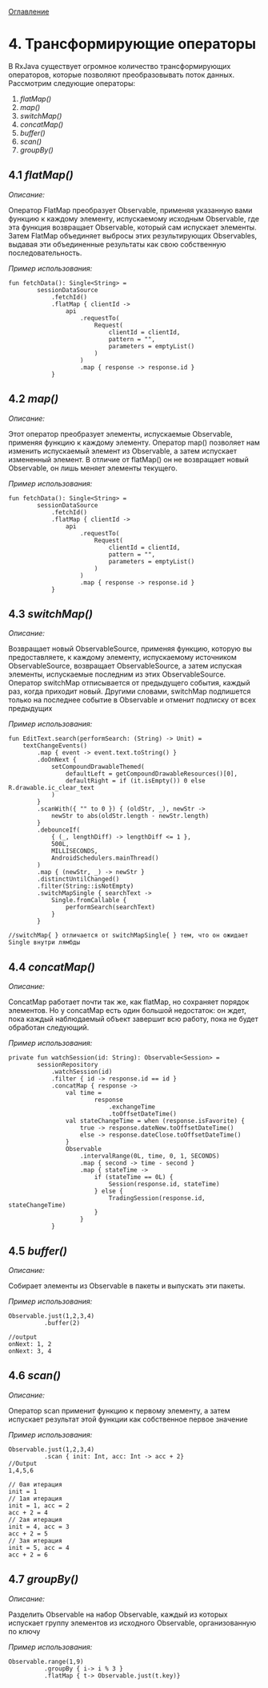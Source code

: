 [Оглавление](README.md)

# 4. Трансформирующие операторы

В RxJava существует огромное количество трансформирующих операторов, которые позволяют преобразовывать поток данных.
Рассмотрим следующие операторы:

1. *flatMap()*
2. *map()*
3. *switchMap()*
4. *concatMap()*
5. *buffer()*
6. *scan()*
7. *groupBy()*

## 4.1 *flatMap()*

_Описание:_

Оператор FlatMap преобразует Observable, применяя указанную вами функцию к каждому элементу, испускаемому исходным
Observable, где эта функция возвращает Observable, который сам испускает элементы. Затем FlatMap объединяет выбросы этих
результирующих Observables, выдавая эти объединенные результаты как свою собственную последовательность.

_Пример использования:_

```
fun fetchData(): Single<String> =
        sessionDataSource
            .fetchId()
            .flatMap { clientId ->
                api
                    .requestTo(
                        Request(
                            clientId = clientId,
                            pattern = "",
                            parameters = emptyList()
                        )
                    )
                    .map { response -> response.id }
            }
```

## 4.2 *map()*

_Описание:_

Этот оператор преобразует элементы, испускаемые Observable, применяя функцию к каждому элементу. Оператор map()
позволяет нам изменить испускаемый элемент из Observable, а затем испускает измененный элемент. В отличие от flatMap()
он не возвращает новый Observable, он лишь меняет элементы текущего.

_Пример использования:_

```
fun fetchData(): Single<String> =
        sessionDataSource
            .fetchId()
            .flatMap { clientId ->
                api
                    .requestTo(
                        Request(
                            clientId = clientId,
                            pattern = "",
                            parameters = emptyList()
                        )
                    )
                    .map { response -> response.id }
            }
```

## 4.3 *switchMap()*

_Описание:_

Возвращает новый ObservableSource, применяя функцию, которую вы предоставляете, к каждому элементу, испускаемому
источником ObservableSource, возвращает ObservableSource, а затем испуская элементы, испускаемые последним из этих
ObservableSource. Оператор switchMap отписывается от предыдущего события, каждый раз, когда приходит новый. Другими
словами, switchMap подпишется только на последнее событие в Observable и отменит подписку от всех предыдущих

_Пример использования:_

```
fun EditText.search(performSearch: (String) -> Unit) =
    textChangeEvents()
        .map { event -> event.text.toString() }
        .doOnNext {
            setCompoundDrawableThemed(
                defaultLeft = getCompoundDrawableResources()[0],
                defaultRight = if (it.isEmpty()) 0 else R.drawable.ic_clear_text
            )
        }
        .scanWith({ "" to 0 }) { (oldStr, _), newStr ->
            newStr to abs(oldStr.length - newStr.length)
        }
        .debounceIf(
            { (_, lengthDiff) -> lengthDiff <= 1 },
            500L,
            MILLISECONDS,
            AndroidSchedulers.mainThread()
        )
        .map { (newStr, _) -> newStr }
        .distinctUntilChanged()
        .filter(String::isNotEmpty)
        .switchMapSingle { searchText ->
            Single.fromCallable {
                performSearch(searchText)
            }
        }
        
//switchMap{ } отличается от switchMapSingle{ } тем, что он ожидает Single внутри лямбды
```

## 4.4 *concatMap()*

_Описание:_

ConcatMap работает почти так же, как flatMap, но сохраняет порядок элементов. Но у concatMap есть один большой
недостаток: он ждет, пока каждый наблюдаемый объект завершит всю работу, пока не будет обработан следующий.

_Пример использования:_

```
private fun watchSession(id: String): Observable<Session> =
        sessionRepository
            .watchSession(id)
            .filter { id -> response.id == id }
            .concatMap { response ->
                val time =
                        response
                            .exchangeTime
                            .toOffsetDateTime()
                val stateChangeTime = when (response.isFavorite) {
                    true -> response.dateNew.toOffsetDateTime()
                    else -> response.dateClose.toOffsetDateTime()
                }            
                Observable
                    .intervalRange(0L, time, 0, 1, SECONDS)
                    .map { second -> time - second }
                    .map { stateTime ->
                        if (stateTime == 0L) {
                            Session(response.id, stateTime)
                        } else {
                            TradingSession(response.id, stateChangeTime)
                        }
                    }
            }
```

## 4.5 *buffer()*

_Описание:_

Собирает элементы из Observable в пакеты и выпускать эти пакеты.

_Пример использования:_

```
Observable.just(1,2,3,4)
          .buffer(2)

//output
onNext: 1, 2
onNext: 3, 4
```

## 4.6 *scan()*

_Описание:_

Оператор scan применит функцию к первому элементу, а затем испускает результат этой функции как собственное первое значение

_Пример использования:_

```
Observable.just(1,2,3,4)
          .scan { init: Int, acc: Int -> acc + 2}
//Output
1,4,5,6

// 0ая итерация 
init = 1
// 1ая итерация
init = 1, acc = 2
acc + 2 = 4
// 2ая итерация
init = 4, acc = 3
acc + 2 = 5
// 3ая итерация
init = 5, acc = 4
acc + 2 = 6
```

## 4.7 *groupBy()*

_Описание:_

Разделить Observable на набор Observable, каждый из которых испускает группу элементов из исходного Observable, организованную по ключу

_Пример использования:_

```
Observable.range(1,9)
          .groupBy { i-> i % 3 }
          .flatMap { t-> Observable.just(t.key)}
```